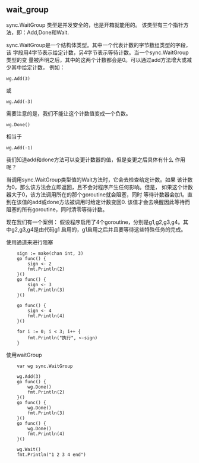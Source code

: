## wait_group


sync.WaitGroup 类型是并发安全的，也是开箱就能用的。
该类型有三个指针方法，即：Add,Done和Wait.

sync.WaitGroup是一个结构体类型。其中一个代表计数的字节数组类型的字段，该
字段用4字节表示给定计数，另4字节表示等待计数。当一个sync.WaitGroup类型的变
量被声明之后，其中的这两个计数都会是0。可以通过add方法增大或减少其中给定计数，
例如：
````
wg.Add(3)
````
或
````
wg.Add(-3)
````
需要注意的是，我们不能让这个计数值变成一个负数。
````
wg.Done()
````
相当于
````
wg.Add(-1)
````

我们知道add和done方法可以变更计数器的值，但是变更之后具体有什么
作用呢？


当调用sync.WaitGroup类型值的Wait方法时，它会去检查给定计数。如果
该计数为0，那么该方法会立即返回，且不会对程序产生任何影响。但是，
如果这个计数器大于0，该方法调用所在的那个goroutine就会阻塞，同时
等待计数器会加1。直到在该值的add或done方法被调用时给定计数变回0.
该值才会去唤醒因此等待而阻塞的所有goroutine，同时清零等待计数。


现在我们有一个案例：
假设程序启用了4个goroutine，分别是g1,g2,g3,g4。其中g2,g3,g4是由代码g1
启用的，g1启用之后并且要等待这些特殊任务的完成。

使用通道来进行阻塞

````
    sign := make(chan int, 3)
	go func() {
		sign <- 2
		fmt.Println(2)
	}()
	go func() {
		sign <- 3
		fmt.Println(3)
	}()

	go func() {
		sign <- 4
		fmt.Println(4)
	}()

	for i := 0; i < 3; i++ {
		fmt.Println("执行", <-sign)
	}
````

使用waitGroup

````
	var wg sync.WaitGroup

	wg.Add(3)
	go func() {
		wg.Done()
		fmt.Println(2)
	}()
	go func() {
		wg.Done()
		fmt.Println(3)
	}()
	go func() {
		wg.Done()
		fmt.Println(4)
	}()

	wg.Wait()
	fmt.Println("1 2 3 4 end")
````



















